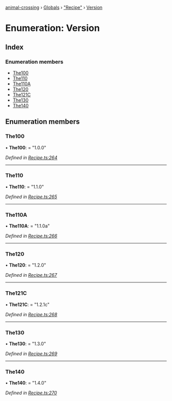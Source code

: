 [animal-crossing](../README.md) › [Globals](../globals.md) › ["Recipe"](../modules/_recipe_.md) › [Version](_recipe_.version.md)

# Enumeration: Version

## Index

### Enumeration members

* [The100](_recipe_.version.md#the100)
* [The110](_recipe_.version.md#the110)
* [The110A](_recipe_.version.md#the110a)
* [The120](_recipe_.version.md#the120)
* [The121C](_recipe_.version.md#the121c)
* [The130](_recipe_.version.md#the130)
* [The140](_recipe_.version.md#the140)

## Enumeration members

###  The100

• **The100**: = "1.0.0"

*Defined in [Recipe.ts:264](https://github.com/Norviah/animal-crossing/blob/682361d/module/types/Recipe.ts#L264)*

___

###  The110

• **The110**: = "1.1.0"

*Defined in [Recipe.ts:265](https://github.com/Norviah/animal-crossing/blob/682361d/module/types/Recipe.ts#L265)*

___

###  The110A

• **The110A**: = "1.1.0a"

*Defined in [Recipe.ts:266](https://github.com/Norviah/animal-crossing/blob/682361d/module/types/Recipe.ts#L266)*

___

###  The120

• **The120**: = "1.2.0"

*Defined in [Recipe.ts:267](https://github.com/Norviah/animal-crossing/blob/682361d/module/types/Recipe.ts#L267)*

___

###  The121C

• **The121C**: = "1.2.1c"

*Defined in [Recipe.ts:268](https://github.com/Norviah/animal-crossing/blob/682361d/module/types/Recipe.ts#L268)*

___

###  The130

• **The130**: = "1.3.0"

*Defined in [Recipe.ts:269](https://github.com/Norviah/animal-crossing/blob/682361d/module/types/Recipe.ts#L269)*

___

###  The140

• **The140**: = "1.4.0"

*Defined in [Recipe.ts:270](https://github.com/Norviah/animal-crossing/blob/682361d/module/types/Recipe.ts#L270)*
